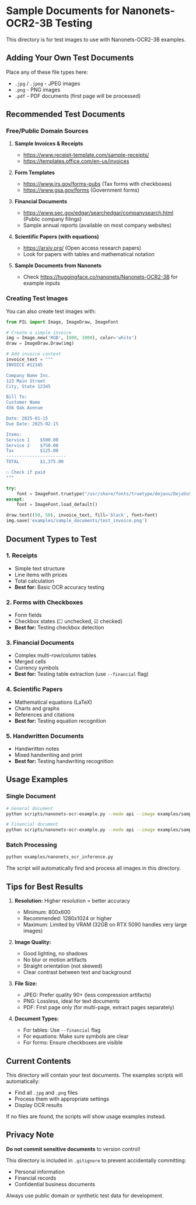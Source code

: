 # Sample Documents for Nanonets-OCR2-3B Testing

This directory is for test images to use with Nanonets-OCR2-3B examples.

## Adding Your Own Test Documents

Place any of these file types here:
- `.jpg` / `.jpeg` - JPEG images
- `.png` - PNG images
- `.pdf` - PDF documents (first page will be processed)

## Recommended Test Documents

### Free/Public Domain Sources

1. **Sample Invoices & Receipts**
   - https://www.receipt-template.com/sample-receipts/
   - https://templates.office.com/en-us/invoices

2. **Form Templates**
   - https://www.irs.gov/forms-pubs (Tax forms with checkboxes)
   - https://www.gsa.gov/forms (Government forms)

3. **Financial Documents**
   - https://www.sec.gov/edgar/searchedgar/companysearch.html (Public company filings)
   - Sample annual reports (available on most company websites)

4. **Scientific Papers (with equations)**
   - https://arxiv.org/ (Open access research papers)
   - Look for papers with tables and mathematical notation

5. **Sample Documents from Nanonets**
   - Check https://huggingface.co/nanonets/Nanonets-OCR2-3B for example inputs

### Creating Test Images

You can also create test images with:

```python
from PIL import Image, ImageDraw, ImageFont

# Create a simple invoice
img = Image.new('RGB', (800, 1000), color='white')
draw = ImageDraw.Draw(img)

# Add invoice content
invoice_text = """
INVOICE #12345

Company Name Inc.
123 Main Street
City, State 12345

Bill To:
Customer Name
456 Oak Avenue

Date: 2025-01-15
Due Date: 2025-02-15

Items:
Service 1    $500.00
Service 2    $750.00
Tax          $125.00
-----------------------
TOTAL        $1,375.00

☐ Check if paid
"""

try:
    font = ImageFont.truetype("/usr/share/fonts/truetype/dejavu/DejaVuSans.ttf", 16)
except:
    font = ImageFont.load_default()

draw.text((50, 50), invoice_text, fill='black', font=font)
img.save('examples/sample_documents/test_invoice.png')
```

## Document Types to Test

### 1. Receipts
- Simple text structure
- Line items with prices
- Total calculation
- **Best for:** Basic OCR accuracy testing

### 2. Forms with Checkboxes
- Form fields
- Checkbox states (☐ unchecked, ☑ checked)
- **Best for:** Testing checkbox detection

### 3. Financial Documents
- Complex multi-row/column tables
- Merged cells
- Currency symbols
- **Best for:** Testing table extraction (use `--financial` flag)

### 4. Scientific Papers
- Mathematical equations (LaTeX)
- Charts and graphs
- References and citations
- **Best for:** Testing equation recognition

### 5. Handwritten Documents
- Handwritten notes
- Mixed handwriting and print
- **Best for:** Testing handwriting recognition

## Usage Examples

### Single Document
```bash
# General document
python scripts/nanonets-ocr-example.py --mode api --image examples/sample_documents/receipt.jpg

# Financial document
python scripts/nanonets-ocr-example.py --mode api --image examples/sample_documents/financial.jpg --financial
```

### Batch Processing
```bash
python examples/nanonets_ocr_inference.py
```

The script will automatically find and process all images in this directory.

## Tips for Best Results

1. **Resolution:** Higher resolution = better accuracy
   - Minimum: 800x600
   - Recommended: 1280x1024 or higher
   - Maximum: Limited by VRAM (32GB on RTX 5090 handles very large images)

2. **Image Quality:**
   - Good lighting, no shadows
   - No blur or motion artifacts
   - Straight orientation (not skewed)
   - Clear contrast between text and background

3. **File Size:**
   - JPEG: Prefer quality 90+ (less compression artifacts)
   - PNG: Lossless, ideal for text documents
   - PDF: First page only (for multi-page, extract pages separately)

4. **Document Types:**
   - For tables: Use `--financial` flag
   - For equations: Make sure symbols are clear
   - For forms: Ensure checkboxes are visible

## Current Contents

This directory will contain your test documents. The examples scripts will automatically:
- Find all `.jpg` and `.png` files
- Process them with appropriate settings
- Display OCR results

If no files are found, the scripts will show usage examples instead.

## Privacy Note

**Do not commit sensitive documents** to version control!

This directory is included in `.gitignore` to prevent accidentally committing:
- Personal information
- Financial records
- Confidential business documents

Always use public domain or synthetic test data for development.

